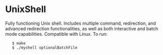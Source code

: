 # UnixShell
Fully functioning Unix shell. Includes multiple command, redirection, and advanced
redirection functionalities, as well as both interactive and batch mode capabilities. 
Compatible with Linux. 
To run: 
```console
   $ make
   $ ./myshell optionalBatchFile
```

